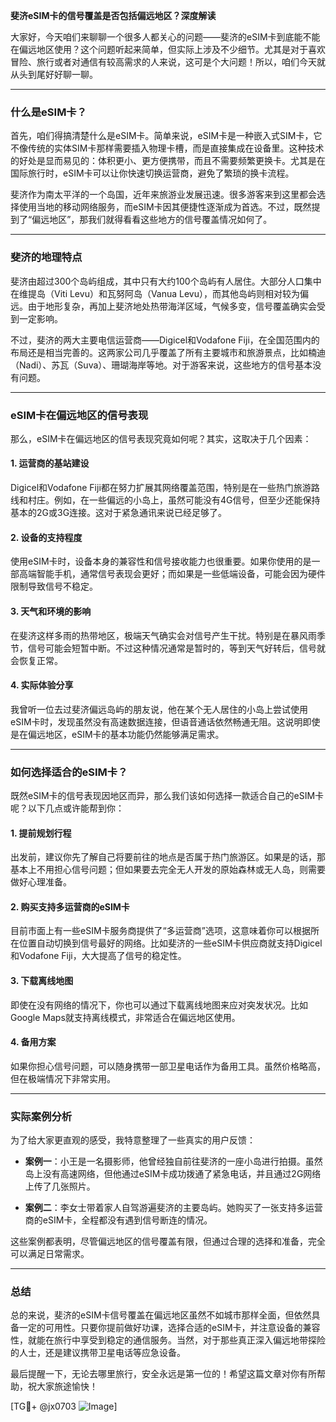 **斐济eSIM卡的信号覆盖是否包括偏远地区？深度解读**

大家好，今天咱们来聊聊一个很多人都关心的问题——斐济的eSIM卡到底能不能在偏远地区使用？这个问题听起来简单，但实际上涉及不少细节。尤其是对于喜欢冒险、旅行或者对通信有较高需求的人来说，这可是个大问题！所以，咱们今天就从头到尾好好聊一聊。

---

### 什么是eSIM卡？

首先，咱们得搞清楚什么是eSIM卡。简单来说，eSIM卡是一种嵌入式SIM卡，它不像传统的实体SIM卡那样需要插入物理卡槽，而是直接集成在设备里。这种技术的好处是显而易见的：体积更小、更方便携带，而且不需要频繁更换卡。尤其是在国际旅行时，eSIM卡可以让你快速切换运营商，避免了繁琐的换卡流程。

斐济作为南太平洋的一个岛国，近年来旅游业发展迅速。很多游客来到这里都会选择使用当地的移动网络服务，而eSIM卡因其便捷性逐渐成为首选。不过，既然提到了“偏远地区”，那我们就得看看这些地方的信号覆盖情况如何了。

---

### 斐济的地理特点

斐济由超过300个岛屿组成，其中只有大约100个岛屿有人居住。大部分人口集中在维提岛（Viti Levu）和瓦努阿岛（Vanua Levu），而其他岛屿则相对较为偏远。由于地形复杂，再加上斐济地处热带海洋区域，气候多变，信号覆盖确实会受到一定影响。

不过，斐济的两大主要电信运营商——Digicel和Vodafone Fiji，在全国范围内的布局还是相当完善的。这两家公司几乎覆盖了所有主要城市和旅游景点，比如楠迪（Nadi）、苏瓦（Suva）、珊瑚海岸等地。对于游客来说，这些地方的信号基本没有问题。

---

### eSIM卡在偏远地区的信号表现

那么，eSIM卡在偏远地区的信号表现究竟如何呢？其实，这取决于几个因素：

#### 1. **运营商的基站建设**
   Digicel和Vodafone Fiji都在努力扩展其网络覆盖范围，特别是在一些热门旅游路线和村庄。例如，在一些偏远的小岛上，虽然可能没有4G信号，但至少还能保持基本的2G或3G连接。这对于紧急通讯来说已经足够了。

#### 2. **设备的支持程度**
   使用eSIM卡时，设备本身的兼容性和信号接收能力也很重要。如果你使用的是一部高端智能手机，通常信号表现会更好；而如果是一些低端设备，可能会因为硬件限制导致信号不稳定。

#### 3. **天气和环境的影响**
   在斐济这样多雨的热带地区，极端天气确实会对信号产生干扰。特别是在暴风雨季节，信号可能会短暂中断。不过这种情况通常是暂时的，等到天气好转后，信号就会恢复正常。

#### 4. **实际体验分享**
   我曾听一位去过斐济偏远岛屿的朋友说，他在某个无人居住的小岛上尝试使用eSIM卡时，发现虽然没有高速数据连接，但语音通话依然畅通无阻。这说明即使是在偏远地区，eSIM卡的基本功能仍然能够满足需求。

---

### 如何选择适合的eSIM卡？

既然eSIM卡的信号表现因地区而异，那么我们该如何选择一款适合自己的eSIM卡呢？以下几点或许能帮到你：

#### 1. **提前规划行程**
   出发前，建议你先了解自己将要前往的地点是否属于热门旅游区。如果是的话，那基本上不用担心信号问题；但如果要去完全无人开发的原始森林或无人岛，则需要做好心理准备。

#### 2. **购买支持多运营商的eSIM卡**
   目前市面上有一些eSIM卡服务商提供了“多运营商”选项，这意味着你可以根据所在位置自动切换到信号最好的网络。比如斐济的一些eSIM卡供应商就支持Digicel和Vodafone Fiji，大大提高了信号的稳定性。

#### 3. **下载离线地图**
   即使在没有网络的情况下，你也可以通过下载离线地图来应对突发状况。比如Google Maps就支持离线模式，非常适合在偏远地区使用。

#### 4. **备用方案**
   如果你担心信号问题，可以随身携带一部卫星电话作为备用工具。虽然价格略高，但在极端情况下非常实用。

---

### 实际案例分析

为了给大家更直观的感受，我特意整理了一些真实的用户反馈：

- **案例一**：小王是一名摄影师，他曾经独自前往斐济的一座小岛进行拍摄。虽然岛上没有高速网络，但他通过eSIM卡成功拨通了紧急电话，并且通过2G网络上传了几张照片。
  
- **案例二**：李女士带着家人自驾游遍斐济的主要岛屿。她购买了一张支持多运营商的eSIM卡，全程都没有遇到信号断连的情况。

这些案例都表明，尽管偏远地区的信号覆盖有限，但通过合理的选择和准备，完全可以满足日常需求。

---

### 总结

总的来说，斐济的eSIM卡信号覆盖在偏远地区虽然不如城市那样全面，但依然具备一定的可用性。只要你提前做好功课，选择合适的eSIM卡，并注意设备的兼容性，就能在旅行中享受到稳定的通信服务。当然，对于那些真正深入偏远地带探险的人士，还是建议携带卫星电话等应急设备。

最后提醒一下，无论去哪里旅行，安全永远是第一位的！希望这篇文章对你有所帮助，祝大家旅途愉快！

[TG💪+ @jx0703 ![Image](https://github.com/user-attachments/assets/dbca1d08-cadb-493c-b0ec-ad6f7a83f270)]